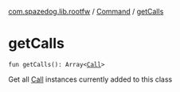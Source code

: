 [com.spazedog.lib.rootfw](../index.md) / [Command](index.md) / [getCalls](.)

# getCalls

`fun getCalls(): Array<`[`Call`](-containers/-call/index.md)`>`

Get all [Call](-containers/-call/index.md) instances currently added to this class

